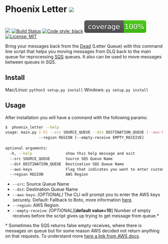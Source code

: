 # Phoenix Letter [![](https://img.shields.io/pypi/v/phoenix_letter.svg)](https://pypi.org/project/phoenix-letter/) 
![](https://img.shields.io/pypi/pyversions/phoenix_letter.svg) [![Build Status](https://travis-ci.com/renanvieira/phoenix-letter.svg?branch=master)](https://travis-ci.com/renanvieira/phoenix-letter) [![Code style: black](https://img.shields.io/badge/code%20style-black-000000.svg)](https://github.com/psf/black)
![](coverage.svg) [![License: MIT](https://img.shields.io/badge/License-MIT-yellow.svg)](https://opensource.org/licenses/MIT)
 
Bring your messages back from the [Dead](https://en.wikipedia.org/wiki/Dead_letter_queue) (Letter Queue) with this command line script that helps you moving messages from DLQ back to the main queue for reprocessing [SQS](https://aws.amazon.com/sqs/?nc1=h_ls) queues. It also can be used to move messages between queues in SQS.

## Install
Mac/Linux: ```python3 setup.py install```
Windows: ```py setup.py install```

## Usage

After installation you will have a command with the following params:
```bash
$  phoenix_letter --help
usage: main.py [-h] --src SOURCE_QUEUE --dst DESTINATION_QUEUE [--aws-keys]
               --region REGION [--empty-receive EMPTY_RECEIVE]

optional arguments:
  -h, --help               show this help message and exit
  --src SOURCE_QUEUE       Source SQS Queue Name
  --dst DESTINATION_QUEUE  Destination SQS Queue Name
  --aws-keys               Flag that indicates you want to enter custom AWS keys.
  --region REGION          AWS Region
```

* `--src`: Source Queue Name
* `--dst`: Destination Queue Name
* `--aws-keys`: _[OPTIONAL]_ The CLI will prompt you to enter the AWS keys securely. Default: Fallback to Boto, more information [here](https://boto3.amazonaws.com/v1/documentation/api/latest/guide/configuration.html#configuring-credentials).
* `--region`: AWS Region.
* `--empty-receive`: _[OPTIONAL]_[**default value=10**] Number of empty receives before the script gives up trying to get message from queue.*

\* Sometimes the SQS returns false empty receives, where there is messages on queue but for some reason AWS decided not 
return anything on that requests. To understand more [here a link from AWS docs](https://docs.aws.amazon.com/AWSSimpleQueueService/latest/SQSDeveloperGuide/sqs-long-polling.html).
